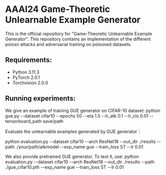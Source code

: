 # AAAI24 Game-Theoretic Unlearnable Example Generator
This is the official repository for "Game-Theoretic Unlearnable Example Generator". This repository contains an implementation of the different poiosn attacks and adversarial training on poisoned datasets.
## Requirements:  
* Python 3.11.3
* PyTorch 2.0.1
* Torchvision 2.0.0


## Running experiments:  
We give an example of training GUE generator on CIFAR-10 dataset:
python gue.py --dataset cifar10 --epochs 50 --eta 1.5 --lr_atk 0.1  --lr_cls 0.01 --tensorboard_path save/path

Evaluate the unlearnable examples generated by GUE generator：

python evaluation.py --dataset cifar10 --arch ResNet18 --out_dir ./results --path ./your/path/atkmodel --exp_name gue  --train_loss ST  --lr 0.01

We also provide pretrained GUE generator. To test it, use:
python evaluation.py --dataset cifar10 --arch ResNet18 --out_dir ./results --path ./gue_cifar10.pth --exp_name gue  --train_loss ST  --lr 0.01

